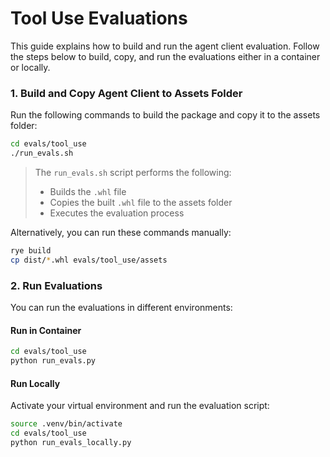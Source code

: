 # Tool Use Evaluations

This guide explains how to build and run the agent client evaluation. Follow the steps below to build, copy, and run the evaluations either in a container or locally.

### 1. Build and Copy Agent Client to Assets Folder

Run the following commands to build the package and copy it to the assets folder:

```bash
cd evals/tool_use
./run_evals.sh
```

> The `run_evals.sh` script performs the following:
>
> - Builds the `.whl` file
> - Copies the built `.whl` file to the assets folder
> - Executes the evaluation process

Alternatively, you can run these commands manually:

```bash
rye build
cp dist/*.whl evals/tool_use/assets
```

### 2. Run Evaluations

You can run the evaluations in different environments:

#### Run in Container

```bash
cd evals/tool_use
python run_evals.py
```

#### Run Locally

Activate your virtual environment and run the evaluation script:

```bash
source .venv/bin/activate
cd evals/tool_use
python run_evals_locally.py
```
